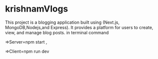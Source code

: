 # krishnamVlogs
This project is a blogging application built using (Next.js, MongoDB,Nodejs,and Express). It provides a platform for users to create, view, and manage blog posts. in terminal command

=>Server=npm start ,

=>Client=npm run dev
